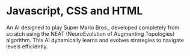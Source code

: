 # Javascript, CSS and HTML

An AI designed to play Super Mario Bros., developed completely from scratch using the NEAT (NeuroEvolution of Augmenting Topologies) algorithm. This AI dynamically learns and evolves strategies to navigate levels efficiently.
